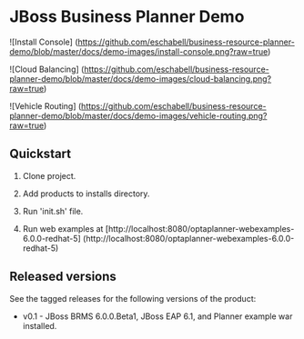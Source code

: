 JBoss Business Planner Demo 
===========================

![Install Console] (https://github.com/eschabell/business-resource-planner-demo/blob/master/docs/demo-images/install-console.png?raw=true)

![Cloud Balancing] (https://github.com/eschabell/business-resource-planner-demo/blob/master/docs/demo-images/cloud-balancing.png?raw=true)

![Vehicle Routing] (https://github.com/eschabell/business-resource-planner-demo/blob/master/docs/demo-images/vehicle-routing.png?raw=true)


Quickstart
----------

1. Clone project.

2. Add products to installs directory.

3. Run 'init.sh' file.

4. Run web examples at [http://localhost:8080/optaplanner-webexamples-6.0.0-redhat-5] (http://localhost:8080/optaplanner-webexamples-6.0.0-redhat-5) 


Released versions
-----------------

See the tagged releases for the following versions of the product:

- v0.1 - JBoss BRMS 6.0.0.Beta1, JBoss EAP 6.1, and Planner example war installed.

